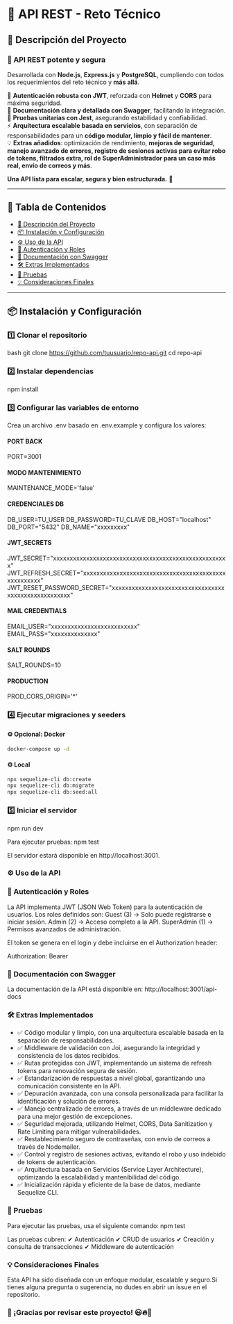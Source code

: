 # 🚀 API REST - Reto Técnico

## 📌 Descripción del Proyecto

### 🚀 API REST potente y segura  

Desarrollada con **Node.js**, **Express.js** y **PostgreSQL**, cumpliendo con todos los requerimientos del reto técnico y **más allá**.  

🔐 **Autenticación robusta con JWT**, reforzada con **Helmet** y **CORS** para máxima seguridad.  
📑 **Documentación clara y detallada con Swagger**, facilitando la integración.  
🧪 **Pruebas unitarias con Jest**, asegurando estabilidad y confiabilidad.  
⚡ **Arquitectura escalable basada en servicios**, con separación de responsabilidades para un **código modular, limpio y fácil de mantener**.  
💡 **Extras añadidos**: optimización de rendimiento, **mejoras de seguridad, manejo avanzado de errores, registro de sesiones activas para evitar robo de tokens, filtrados extra, rol de SuperAdministrador para un caso más real, envío de correos y más**.  

**Una API lista para escalar, segura y bien estructurada.** 🚀  


---

## 📖 Tabla de Contenidos

- [📌 Descripción del Proyecto](#descripcion-del-proyecto)
- [📦 Instalación y Configuración](#instalacion-y-configuracion)
- [⚙️ Uso de la API](#uso-de-la-api)
- [🔑 Autenticación y Roles](#autenticacion-y-roles)
- [📜 Documentación con Swagger](#documentacion-con-swagger)
- [🛠️ Extras Implementados](#extras-implementados)
- [🧪 Pruebas](#pruebas)
- [💡 Consideraciones Finales](#consideraciones-finales)

---


## 📦 Instalación y Configuración

### 1️⃣ **Clonar el repositorio**
bash
git clone https://github.com/tuusuario/repo-api.git
cd repo-api

### 2️⃣ Instalar dependencias

npm install

### 3️⃣ Configurar las variables de entorno

Crea un archivo .env basado en .env.example y configura los valores:

#### PORT BACK
PORT=3001

#### MODO MANTENIMIENTO
MAINTENANCE_MODE='false'

#### CREDENCIALES DB
DB_USER=TU_USER
DB_PASSWORD=TU_CLAVE
DB_HOST="localhost"
DB_PORT="5432"
DB_NAME="xxxxxxxxx"

#### JWT_SECRETS
JWT_SECRET="xxxxxxxxxxxxxxxxxxxxxxxxxxxxxxxxxxxxxxxxxxxxxxxxxxxxx"
JWT_REFRESH_SECRET="xxxxxxxxxxxxxxxxxxxxxxxxxxxxxxxxxxxxxxxxxxxxxxxxxxxxx"
JWT_RESET_PASSWORD_SECRET="xxxxxxxxxxxxxxxxxxxxxxxxxxxxxxxxxxxxxxxxxxxxxxxxxxxxx"

#### MAIL CREDENTIALS
EMAIL_USER="xxxxxxxxxxxxxxxxxxxxxxxxxx"
EMAIL_PASS="xxxxxxxxxxxxxx"

#### SALT ROUNDS
SALT_ROUNDS=10

#### PRODUCTION
PROD_CORS_ORIGIN='*'


### 4️⃣ Ejecutar migraciones y seeders
#### ⚙️ Opcional: Docker
```sh
docker-compose up -d
````` 

#### ⚙️ Local
```sh
npx sequelize-cli db:create
npx sequelize-cli db:migrate
npx sequelize-cli db:seed:all
`````

### 5️⃣ Iniciar el servidor
npm run dev

Para ejecutar pruebas:
npm test

El servidor estará disponible en http://localhost:3001.

### ⚙️ Uso de la API

### 🔑 Autenticación y Roles

La API implementa JWT (JSON Web Token) para la autenticación de usuarios. Los roles definidos son:
Guest (3) → Solo puede registrarse e iniciar sesión.
Admin (2) → Acceso completo a la API.
SuperAdmin (1) → Permisos avanzados de administración.

El token se genera en el login y debe incluirse en el Authorization header:

Authorization: Bearer <token>

### 📜 Documentación con Swagger

La documentación de la API está disponible en:
http://localhost:3001/api-docs

### 🛠️ Extras Implementados

- ✅ Código modular y limpio, con una arquitectura escalable basada en la separación de responsabilidades.
- ✅ Middleware de validación con Joi, asegurando la integridad y consistencia de los datos recibidos.
- ✅ Rutas protegidas con JWT, implementando un sistema de refresh tokens para renovación segura de sesión.
- ✅ Estandarización de respuestas a nivel global, garantizando una comunicación consistente en la API.
- ✅ Depuración avanzada, con una consola personalizada para facilitar la identificación y solución de errores.
- ✅ Manejo centralizado de errores, a través de un middleware dedicado para una mejor gestión de excepciones.
- ✅ Seguridad mejorada, utilizando Helmet, CORS, Data Sanitization y Rate Limiting para mitigar vulnerabilidades.
- ✅ Restablecimiento seguro de contraseñas, con envío de correos a través de Nodemailer.
- ✅ Control y registro de sesiones activas, evitando el robo y uso indebido de tokens de autenticación.
- ✅ Arquitectura basada en Servicios (Service Layer Architecture), optimizando la escalabilidad y mantenibilidad del código.
- ✅ Inicialización rápida y eficiente de la base de datos, mediante Sequelize CLI.


### 🧪 Pruebas
Para ejecutar las pruebas, usa el siguiente comando:
npm test

Las pruebas cubren:
✔ Autenticación
✔ CRUD de usuarios
✔ Creación y consulta de transacciones
✔ Middleware de autenticación

### 💡 Consideraciones Finales
Esta API ha sido diseñada con un enfoque modular, escalable y seguro.Si tienes alguna pregunta o sugerencia, no dudes en abrir un issue en el repositorio.

### 🚀 ¡Gracias por revisar este proyecto! 😃🔥🚀


